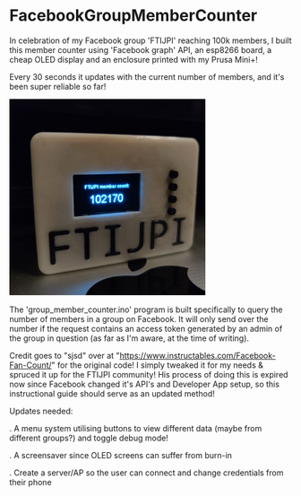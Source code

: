 # FacebookGroupMemberCounter

In celebration of my Facebook group 'FTIJPI' reaching 100k members, I built this member counter using 'Facebook graph' API, an esp8266 board, a cheap OLED display and an enclosure printed with my Prusa Mini+!

Every 30 seconds it updates with the current number of members, and it's been super reliable so far! 

<img src="https://github.com/stevenjryall/FacebookGroupMemberCounter/blob/main/ftijpi_member_counter.jpeg" width="350" title="hover text">

The 'group_member_counter.ino' program is built specifically to query the number of members in a group
on Facebook. It will only send over the
number if the request contains an access token generated by an admin
of the group in question (as far as I'm aware, at the time of writing). 

Credit goes to "sjsd" over at "https://www.instructables.com/Facebook-Fan-Count/" 
for the original code! I simply tweaked it for my needs & spruced it up for the 
FTIJPI community! His process of doing this is expired now since Facebook
changed it's API's and Developer App setup, so this instructional guide should serve as an updated method!

Updates needed:

. A menu system utilising buttons to view different data (maybe from different groups?)
and toggle debug mode! 

. A screensaver since OLED screens can suffer from burn-in 

. Create a server/AP so the user can connect and change credentials from their phone 
